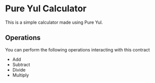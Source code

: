 # Pure Yul Calculator

This is a simple calculator made using Pure Yul.

## Operations

You can perform the following operations interacting with this contract

-   Add
-   Subtract
-   Divide
-   Multiply
